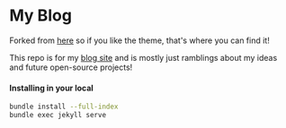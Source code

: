 # My Blog

Forked from [here](agusmakmun/agusmakmun.github.io) so if you like the theme, that's where you can find it!

This repo is for my [blog site](https://ideas.alexshukhman.com) and is mostly just ramblings about my ideas and future open-source projects!

#### Installing in your local

```sh
bundle install --full-index
bundle exec jekyll serve
```